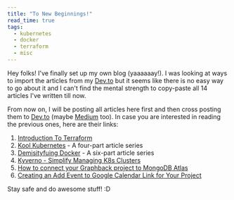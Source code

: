 ```yaml
---
title: "To New Beginnings!"
read_time: true
tags:
  - kubernetes
  - docker
  - terraform
  - misc
---
```


Hey folks! I've finally set up my own blog (yaaaaaay!). I was looking at ways to import the articles from my [Dev.to](https://dev.to/rinkiyakedad) but it seems like there is no easy way to go about it and I can't find the mental strength to copy-paste all 14 articles I've written till now.

From now on, I will be posting all articles here first and then cross posting them to [Dev.to](https://dev.to/rinkiyakedad) (maybe [Medium](https://medium.com/@rinkiyakedad) too). In case you are interested in reading the previous ones, here are their links:

1. [Introduction To Terraform](https://dev.to/rinkiyakedad/introduction-to-terraform-545n)
2. [Kool Kubernetes](https://dev.to/rinkiyakedad/introduction-to-kubernetes-55o7) - A four-part article series
3. [Demisityfuing Docker](https://dev.to/rinkiyakedad/introduction-to-docker-1hp2) -  A six-part article series
4. [Kyverno - Simplify Managing K8s Clusters](https://dev.to/rinkiyakedad/kyverno-simplify-managing-k8s-clusters-2kej)
5. [How to connect your Graphback project to MongoDB Atlas](https://dev.to/rinkiyakedad/how-to-connect-your-graphback-project-to-mongodb-atlas-5aa8)
6. [Creating an Add Event to Google Calendar Link for Your Project](https://dev.to/rinkiyakedad/creating-an-add-event-to-google-calendar-link-for-your-project-52c1)

Stay safe and do awesome stuff! :D